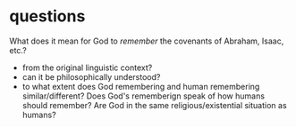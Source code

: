 # questions

What does it mean for God to _remember_ the covenants of Abraham, Isaac, etc.?
- from the original linguistic context?
- can it be philosophically understood?
- to what extent does God remembering and human remembering similar/different? Does God's rememberign speak of how humans should remember? Are God in the same religious/existential situation as humans?